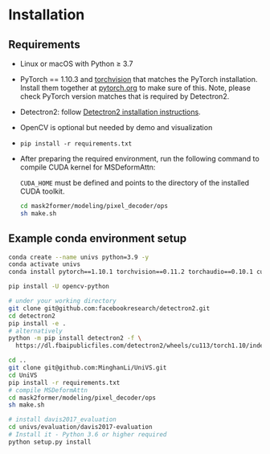 # Installation

## Requirements
- Linux or macOS with Python ≥ 3.7
- PyTorch == 1.10.3 and [torchvision](https://github.com/pytorch/vision/) that matches the PyTorch installation.
  Install them together at [pytorch.org](https://pytorch.org) to make sure of this. Note, please check
  PyTorch version matches that is required by Detectron2.
- Detectron2: follow [Detectron2 installation instructions](https://detectron2.readthedocs.io/tutorials/install.html).
- OpenCV is optional but needed by demo and visualization
- `pip install -r requirements.txt`

- After preparing the required environment, run the following command to compile CUDA kernel for MSDeformAttn:

  `CUDA_HOME` must be defined and points to the directory of the installed CUDA toolkit.

  ```bash
  cd mask2former/modeling/pixel_decoder/ops
  sh make.sh
  ```

## Example conda environment setup
```bash
conda create --name univs python=3.9 -y
conda activate univs
conda install pytorch==1.10.1 torchvision==0.11.2 torchaudio==0.10.1 cudatoolkit=11.3 -c pytorch -c conda-forge

pip install -U opencv-python

# under your working directory
git clone git@github.com:facebookresearch/detectron2.git
cd detectron2
pip install -e .
# alternatively 
python -m pip install detectron2 -f \
  https://dl.fbaipublicfiles.com/detectron2/wheels/cu113/torch1.10/index.html

cd ..
git clone git@github.com:MinghanLi/UniVS.git
cd UniVS
pip install -r requirements.txt
# compile MSDeformAttn
cd mask2former/modeling/pixel_decoder/ops
sh make.sh

# install davis2017_evaluation
cd univs/evaluation/davis2017-evaluation
# Install it - Python 3.6 or higher required
python setup.py install
```
